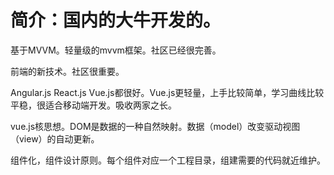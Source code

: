 # 简介：国内的大牛开发的。

基于MVVM。轻量级的mvvm框架。社区已经很完善。

前端的新技术。社区很重要。

Angular.js React.js Vue.js都很好。Vue.js更轻量，上手比较简单，学习曲线比较平稳，很适合移动端开发。吸收两家之长。

vue.js核思想。DOM是数据的一种自然映射。数据（model）改变驱动视图（view）的自动更新。

组件化，组件设计原则。每个组件对应一个工程目录，组建需要的代码就近维护。

